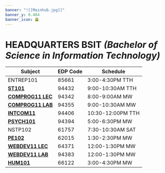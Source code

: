 ```yaml
---
banner: "![[Mainhub.jpg]]"
banner_y: 0.484
banner_icon: 🪦
---
```

# HEADQUARTERS BSIT *(Bachelor of Science in Information Technology)*

| Subject                      | EDP Code | Schedule          |
| ---------------------------- | -------- | ----------------- |
| ENTREP101                    | 85661    | 3:00-4:30PM TTH   |
| **[ST101](ST101.md)**           | 94432    | 9:00-10:30AM TTH  |
| **[COMPROG11 LEC](COMPROG11LEC.md)**                | 94342    | 8:00-9:00AM  MW   |
| **[COMPROG11 LAB](COMPROG11LAB.md)**                | 94355    | 9:00-10:30AM MW   |
| **[INTCOM11](INTCOM11.md)**     | 94406    | 10:30-12:00PM TTH |
| **[PSYCH101](PSYCH101.md)**                     | 94394    | 5:00-6:30PM MW    |
| NSTP102                      | 61757    | 7:30-10:30AM SAT  |
| **[PE102](PE102.md)**              | 62015    | 1:30-2:30PM MW    |
| **[WEBDEV11 LEC](WEBDEV11LEC.md)** | 64371    | 12:00-1:30PM MW   |
| **[WEBDEV11 LAB](WEBDEV11LAB.md)**                 | 94383    | 12:00-1:30PM MW   |
| **[HUM101](HUM101.md)**         | 66122    | 3:00-4:30PM MW    |